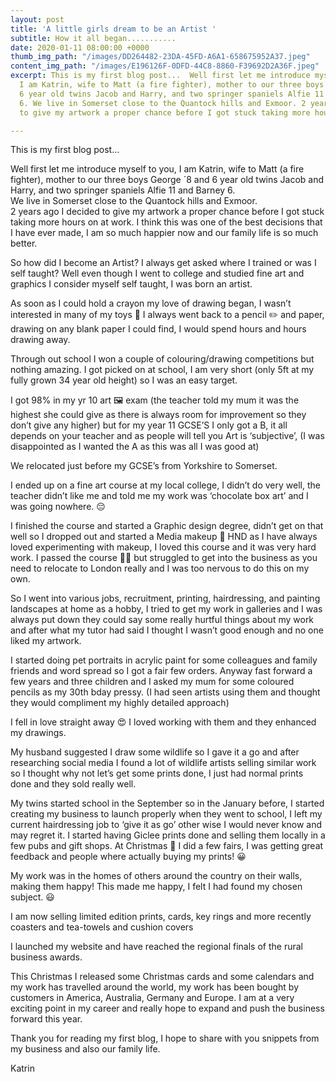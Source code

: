 ```yaml
---
layout: post
title: 'A little girls dream to be an Artist '
subtitle: How it all began...........
date: 2020-01-11 08:00:00 +0000
thumb_img_path: "/images/DD264482-23DA-45FD-A6A1-658675952A37.jpeg"
content_img_path: "/images/E196126F-0DFD-44C8-8860-F39692D2A36F.jpeg"
excerpt: This is my first blog post...  Well first let me introduce myself to you,
  I am Katrin, wife to Matt (a fire fighter), mother to our three boys George `8 and
  6 year old twins Jacob and Harry, and two springer spaniels Alfie 11 and Barney
  6. We live in Somerset close to the Quantock hills and Exmoor. 2 years ago I decided
  to give my artwork a proper chance before I got stuck taking more hours on at work.

---
```

This is my first blog post...

Well first let me introduce myself to you, I am Katrin, wife to Matt (a fire fighter), mother to our three boys George \`8 and 6 year old twins Jacob and Harry, and two springer spaniels Alfie 11 and Barney 6.   
We live in Somerset close to the Quantock hills and Exmoor.   
2 years ago I decided to give my artwork a proper chance before I got stuck taking more hours on at work. I think this was one of the best decisions that I have ever made, I am so much happier now and our family life is so much better.

So how did I become an Artist? I always get asked where I trained or was I self taught? Well even though I went to college and studied fine art and graphics I consider myself self taught, I was born an artist.

 As soon as I could hold a crayon my love of drawing began, I wasn’t interested in many of my toys 🧸 I always went back to a pencil ✏️ and paper, drawing on any blank paper I could find, I would spend hours and hours drawing away. 

Through out school I won a couple of colouring/drawing competitions but nothing amazing. I got picked on at school, I am very short (only 5ft at my fully grown 34 year old height) so I was an easy target. 

I got 98% in my yr 10 art 🖼 exam (the teacher told my mum it was the highest she could give as there is always room for improvement so they don’t give any higher) but for my year 11 GCSE’S I only got a B, it all depends on your teacher and as people will tell you Art is ‘subjective’, (I was disappointed as I wanted the A as this was all I was good at) 

We relocated just before my GCSE’s from Yorkshire to Somerset.

I ended up on a fine art course at my local college, I didn’t do very well, the teacher didn’t like me and told me my work was ‘chocolate box art’ and I was going nowhere. 😔

I finished the course and started a Graphic design degree, didn’t get on that well so I dropped out and started a Media makeup 💄 HND as I have always loved experimenting with makeup, I loved this course and it was very hard work. I passed the course  👩‍🎓 but struggled to get into the business as you need to relocate to London really and I was too nervous to do this on my own. 

So I went into various jobs, recruitment, printing, hairdressing, and painting landscapes at home as a hobby, I tried to get my work in galleries and I was always put down they could say some really hurtful things about my work and after what my tutor had said I thought I wasn’t good enough and no one liked my artwork. 

I started doing pet portraits in acrylic paint for some colleagues and family friends and word spread so I got a fair few orders. Anyway fast forward a few years and three children and I asked my mum for some coloured pencils as my 30th bday pressy. (I had seen artists using them and thought they would compliment my highly detailed approach) 

I fell in love straight away 😍 I loved working with them and they enhanced my drawings. 

My husband suggested I draw some wildlife so I gave it a go and after researching social media I found a lot of wildlife artists selling similar work so I thought why not let’s get some prints done, I just had normal prints done and they sold really well.

My twins started school in the September so in the January before, I started creating my business to launch properly when they went to school, I left my current hairdressing job to ‘give it as go’ other wise I would never know and may regret it. I started having Giclee prints done and selling them locally in a few pubs and gift shops. At Christmas 🎄 I did a few fairs, I was getting great feedback and people where actually buying my prints! 😀

My work was in the homes of others around the country on their walls, making them happy! This made me happy, I felt I had found my chosen subject. 😃

I am now selling limited edition prints, cards, key rings and more recently coasters and tea-towels and cushion covers  

I launched my website and have reached the regional finals of the rural business awards.

This Christmas I released some Christmas cards and some calendars and my work has travelled around the world, my work has been bought by customers in America, Australia, Germany and Europe. I am at a very exciting point in my career and really hope to expand and push the business forward this year. 

Thank you for reading my first blog, I hope to share with you snippets from my business and also our family life.   
  
 Katrin